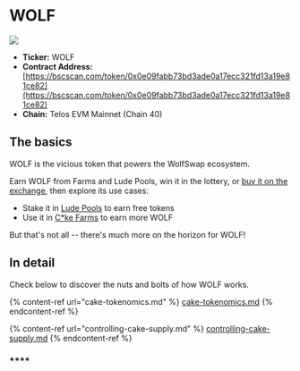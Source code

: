 # WOLF

![](../../.gitbook/assets/wolf\_stats.png)

* **Ticker:** WOLF
* **Contract Address:** [https://bscscan.com/token/0x0e09fabb73bd3ade0a17ecc321fd13a19e81ce82](https://bscscan.com/token/0x0e09fabb73bd3ade0a17ecc321fd13a19e81ce82)
* **Chain:** Telos EVM Mainnet (Chain 40)

## The basics

WOLF is the vicious token that powers the WolfSwap ecosystem.

Earn WOLF from Farms and Lude Pools, win it in the lottery, or [buy it on the exchange](../../products/pancakeswap-exchange/), then explore its use cases:

* Stake it in [Lude Pools](../../products/syrup-pool/) to earn free tokens
* Use it in [C\*ke Farms](../../products/yield-farming/) to earn more WOLF

But that's not all -- there's much more on the horizon for WOLF!

## In detail

Check below to discover the nuts and bolts of how WOLF works.

{% content-ref url="cake-tokenomics.md" %}
[cake-tokenomics.md](cake-tokenomics.md)
{% endcontent-ref %}

{% content-ref url="controlling-cake-supply.md" %}
[controlling-cake-supply.md](controlling-cake-supply.md)
{% endcontent-ref %}

### \*\*\*\*
